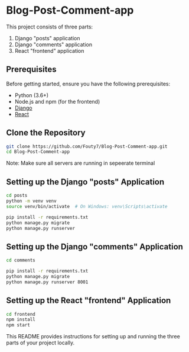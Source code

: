 # Blog-Post-Comment-app

This project consists of three parts:
1. Django "posts" application
2. Django "comments" application
3. React "frontend" application

## Prerequisites

Before getting started, ensure you have the following prerequisites:

- Python (3.6+)
- Node.js and npm (for the frontend)
- [Django](https://www.djangoproject.com/)
- [React](https://reactjs.org/)

## Clone the Repository

```bash
git clone https://github.com/Fouty7/Blog-Post-Comment-app.git
cd Blog-Post-Comment-app

```
Note: Make sure all servers are running in sepeerate terminal

## Setting up the Django "posts" Application

```bash
cd posts
python -m venv venv
source venv/bin/activate  # On Windows: venv\Scripts\activate

pip install -r requirements.txt
python manage.py migrate
python manage.py runserver

```

## Setting up the Django "comments" Application

```bash
cd comments

pip install -r requirements.txt
python manage.py migrate
python manage.py runserver 8001


```

## Setting up the React "frontend" Application

```bash
cd frontend
npm install
npm start

```

This README provides instructions for setting up and running the three parts of your project locally.